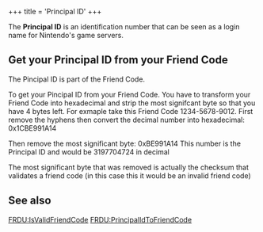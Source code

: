 +++
title = 'Principal ID'
+++

The **Principal ID** is an identification number that can be seen as a
login name for Nintendo's game servers.

## Get your Principal ID from your Friend Code

The Pincipal ID is part of the Friend Code.

To get your Pincipal ID from your Friend Code. You have to transform
your Friend Code into hexadecimal and strip the most signifcant byte so
that you have 4 bytes left. For exmaple take this Friend Code
1234-5678-9012.
First remove the hyphens then convert the decimal number into
hexadecimal:
0x1CBE991A14

Then remove the most significant byte:
0xBE991A14
This number is the Principal ID and would be 3197704724 in decimal

The most significant byte that was removed is actually the checksum that
validates a friend code (in this case this it would be an invalid friend
code)

## See also

[FRDU:IsValidFriendCode](FRDU:IsValidFriendCode "wikilink")
[FRDU:PrincipalIdToFriendCode](FRDU:PrincipalIdToFriendCode "wikilink")

